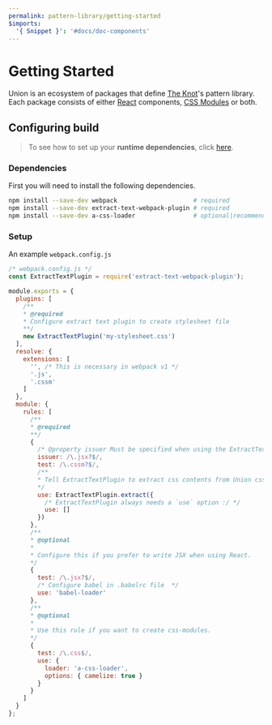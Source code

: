 ```yaml
---
permalink: pattern-library/getting-started
$imports:
  '{ Snippet }': '#docs/doc-components'
---
```


# Getting Started

Union is an ecosystem of packages that define [The Knot](http://www.theknot.com)'s pattern library. Each package consists of either [React]() components, [CSS Modules](/pattern-library/getting-started/css-modules) or both.

## Configuring build

> To see how to set up your **runtime dependencies**, click [here](/pattern-library/getting-started/runtime-dependencies).

### Dependencies

First you will need to install the following dependencies.

```bash
npm install --save-dev webpack                     # required
npm install --save-dev extract-text-webpack-plugin # required
npm install --save-dev a-css-loader                # optional|recommended
```

### Setup

An example `webpack.config.js`

```javascript
/* webpack.config.js */
const ExtractTextPlugin = require('extract-text-webpack-plugin');

module.exports = {
  plugins: [
    /**
    * @required
    * Configure extract text plugin to create stylesheet file
    **/
    new ExtractTextPlugin('my-stylesheet.css')
  ],
  resolve: {
    extensions: [
      '', /* This is necessary in webpack v1 */
      '.js',
      '.cssm'
    ]
  },
  module: {
    rules: [
      /**
      * @required
      **/
      {
        /* @property issuer Must be specified when using the ExtractTextPlugin  */
        issuer: /\.jsx?$/,
        test: /\.cssm?$/,
        /**
        * Tell ExtractTextPlugin to extract css contents from Union css modules
        */
        use: ExtractTextPlugin.extract({
          /* ExtractTextPlugin always needs a `use` option :/ */
          use: []
        })
      },
      /**
      * @optional
      *
      * Configure this if you prefer to write JSX when using React.
      */
      {
        test: /\.jsx?$/,
        /* Configure babel in .babelrc file  */
        use: 'babel-loader'
      },
      /**
      * @optional
      *
      * Use this rule if you want to create css-modules.
      */
      {
        test: /\.css$/,
        use: {
          loader: 'a-css-loader',
          options: { camelize: true }
        }
      }
    ]
  }
};
```
